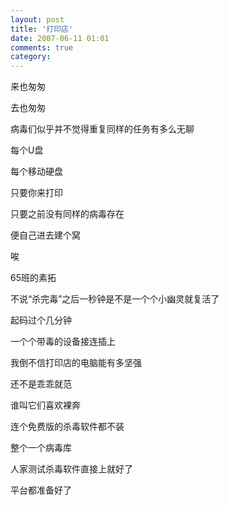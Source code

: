 ```yaml
---
layout: post
title: '打印店'
date: 2007-06-11 01:01
comments: true
category: 
---
```

    

来也匆匆

去也匆匆

病毒们似乎并不觉得重复同样的任务有多么无聊

每个U盘

每个移动硬盘

只要你来打印

只要之前没有同样的病毒存在

便自己进去建个窝

唉

65班的素拓

不说“杀完毒”之后一秒钟是不是一个个小幽灵就复活了

起码过个几分钟

一个个带毒的设备接连插上

我倒不信打印店的电脑能有多坚强

还不是乖乖就范

谁叫它们喜欢裸奔

连个免费版的杀毒软件都不装

整个一个病毒库

人家测试杀毒软件直接上就好了

平台都准备好了
